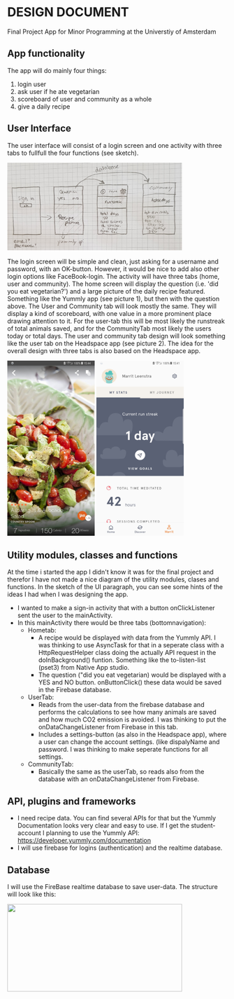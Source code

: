 # DESIGN DOCUMENT
Final Project App for Minor Programming at the Universtiy of Amsterdam

## App functionality
The app will do mainly four things:
1) login user
2) ask user if he ate vegetarian
3) scoreboard of user and community as a whole
4) give a daily recipe

## User Interface
The user interface will consist of a login screen and one activity with three tabs to fullfull the four functions (see sketch). 

<img src='https://github.com/MarritL/MarritLeenstrapset62/blob/master/Pictures/Design.jpg' width="400" height="200">

The login screen will be simple and clean, just asking for a username and password, with an OK-button. However, it would be nice to add also other login options like FaceBook-login. The activity will have three tabs (home, user and community). The home screen will display the question (i.e. 'did you eat vegetarian?') and a large picture of the daily recipe featured. Something like the Yummly app (see picture 1), but then with the question above. The User and Community tab will look mostly the same. They will display a kind of scoreboard, with one value in a more prominent place drawing attention to it. For the user-tab this will be most likely the runstreak of total animals saved, and for the CommunityTab most likely the users today or total days. The user and community tab design will look something like the user tab on the Headspace app (see picture 2). The idea for the overall design with three tabs is also based on the Headspace app.

  <img src='https://github.com/MarritL/MarritLeenstrapset62/blob/master/Pictures/Yummly.jpg' width="200" height="400"> <img    src='https://github.com/MarritL/MarritLeenstrapset62/blob/master/Pictures/Headspace.jpg' width="200" height="400"> 

## Utility modules, classes and functions
At the time i started the app I didn't know it was for the final project and therefor I have not made a nice diagram of the utility modules, clases and functions. In the sketch of the UI paragraph, you can see some hints of the ideas I had when I was designing the app. 
* I wanted to make a sign-in activity that with a button onClickListener sent the user to the mainActivity. 
* In this mainActivity there would be three tabs (bottomnavigation):
  * Hometab: 
     * A recipe would be displayed with data from the Yummly API. I was thinking to use AsyncTask for that in a seperate class with a HttpRequestHelper class doing the actually API request in the doInBackground() funtion. Something like the to-listen-list (pset3) from Native App studio.
     * The question ("did you eat vegetarian) would be displayed with a YES and NO button. onButtonClick() these data would be saved in the Firebase database.
  * UserTab:
     * Reads from the user-data from the firebase database and performs the calculations to see how many animals are saved and how much CO2 emission is avoided. I was thinking to put the onDataChangeListener from Firebase in this tab. 
     * Includes a settings-button (as also in the Headspace app), where a user can change the account settings. (like dispalyName and password. I was thinking to make seperate functions for all settings.
  * CommunityTab:
     * Basically the same as the userTab, so reads also from the database with an onDataChangeListener from Firebase.

## API, plugins and frameworks
* I need recipe data. You can find several APIs for that but the Yummly Documentation looks very clear and easy to use. If I get the student-account I planning to use the Yummly API: https://developer.yummly.com/documentation
* I will use firebase for logins (authentication) and the realtime database.

## Database
I will use the FireBase realtime database to save user-data. The structure will look like this:

<img src='https://github.com/MarritL/MarritLeenstrapset62/blob/master/Pictures/Database.jpg' width="400" height="200">
     
 

